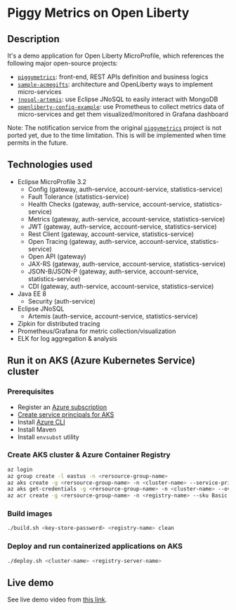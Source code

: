 # Piggy Metrics on Open Liberty

## Description

It's a demo application for Open Liberty MicroProfile, which references the following major open-source projects:

- [`piggymetrics`](https://github.com/sqshq/piggymetrics): front-end, REST APIs definition and business logics 
- [`sample-acmegifts`](https://github.com/OpenLiberty/sample-acmegifts): architecture and OpenLiberty ways to implement micro-services
- [`jnosql-artemis`](https://github.com/eugenp/tutorials/tree/master/persistence-modules/jnosql/jnosql-artemis): use Eclipse JNoSQL to easily interact with MongoDB
- [`openliberty-config-example`](https://github.com/sdaschner/openliberty-config-example/tree/prometheus-k8s): use Prometheus to collect metrics data of micro-services and get them visualized/monitored in Grafana dashboard

Note: The notification service from the original [`piggymetrics`](https://github.com/sqshq/piggymetrics) project is not ported yet, due to the time limitation. This is will be implemented when time permits in the future.

## Technologies used

- Eclipse MicroProfile 3.2
  - Config (gateway, auth-service, account-service, statistics-service)
  - Fault Tolerance (statistics-service)
  - Health Checks (gateway, auth-service, account-service, statistics-service)
  - Metrics (gateway, auth-service, account-service, statistics-service)
  - JWT (gateway, auth-service, account-service, statistics-service)
  - Rest Client (gateway, account-service, statistics-service)
  - Open Tracing (gateway, auth-service, account-service, statistics-service)
  - Open API (gateway)
  - JAX-RS (gateway, auth-service, account-service, statistics-service)
  - JSON-B/JSON-P (gateway, auth-service, account-service, statistics-service)
  - CDI (gateway, auth-service, account-service, statistics-service)
- Java EE 8
  - Security (auth-service)
- Eclipse JNoSQL
  - Artemis (auth-service, account-service, statistics-service)
- Zipkin for distributed tracing
- Prometheus/Grafana for metric collection/visualization
- ELK for log aggregation & analysis

## Run it on AKS (Azure Kubernetes Service) cluster

### Prerequisites

- Register an [Azure subscription](https://azure.microsoft.com/)
- [Create service principals for AKS](https://docs.microsoft.com/azure/aks/kubernetes-service-principal#manually-create-a-service-principal)
- Install [Azure CLI](https://docs.microsoft.com/cli/azure/install-azure-cli?view=azure-cli-latest)
- Install Maven
- Install `envsubst` utility

### Create AKS cluster & Azure Container Registry

```bash
az login
az group create -l eastus -n <rersource-group-name>
az aks create -g <rersource-group-name> -n <cluster-name> --service-principal <service-principal-id> --client-secret <client-secret>
az aks get-credentials -g <rersource-group-name> -n <cluster-name> --overwrite-existing
az acr create -g <rersource-group-name> -n <registry-name> --sku Basic --admin-enabled
```

### Build images

```bash
./build.sh <key-store-password> <registry-name> clean
```

### Deploy and run containerized applications on AKS

```bash
./deploy.sh <cluster-name> <registry-server-name>
```

## Live demo

See live demo video from [this link](./media/PiggyMetrics_on_Open_Liberty.mp4).
